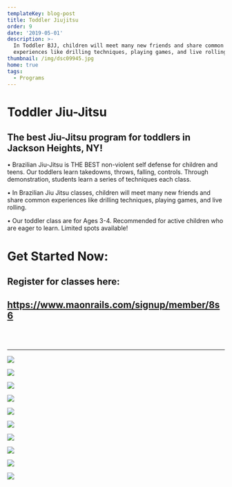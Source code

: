 ```yaml
---
templateKey: blog-post
title: Toddler Jiujitsu
order: 9
date: '2019-05-01'
description: >-
  In Toddler BJJ, children will meet many new friends and share common
  experiences like drilling techniques, playing games, and live rolling
thumbnail: /img/dsc09945.jpg
home: true
tags:
  - Programs
---
```

# Toddler Jiu-Jitsu

## The best Jiu-Jitsu program for toddlers in Jackson Heights, NY!

• Brazilian Jiu-Jitsu is THE BEST non-violent self defense for children and teens. Our toddlers learn takedowns, throws, falling, controls. Through demonstration, students learn a series of techniques each class.

• In Brazilian Jiu Jitsu classes, children will meet many new friends and share common experiences like drilling techniques, playing games, and live rolling.

• Our toddler class are for Ages 3-4. Recommended for active children who are eager to learn. Limited spots available!

# Get Started Now:

## Register for classes here:

## <https://www.maonrails.com/signup/member/8s6>

<br>

<br>

- - -

![](/img/dsc09836.jpg)

![](/img/dsc08376.jpg)

![](/img/dsc08341.jpg)

![](/img/dsc00210.jpg)

![](/img/dsc08321.jpg)

![](/img/dsc09851.jpg)

![](/img/dsc09886.jpg)

![](/img/dsc09880.jpg)

![](/img/dsc08387.jpg)

![](/img/dsc09254.jpg)
